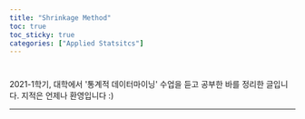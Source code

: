 ```yaml
---
title: "Shrinkage Method"
toc: true
toc_sticky: true
categories: ["Applied Statsitcs"]
---
```


#
2021-1학기, 대학에서 '통계적 데이터마이닝' 수업을 듣고 공부한 바를 정리한 글입니다. 지적은 언제나 환영입니다 :)

<hr/>

